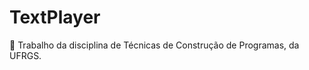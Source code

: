 # TextPlayer
:construction: Trabalho da disciplina de Técnicas de Construção de Programas, da UFRGS.
